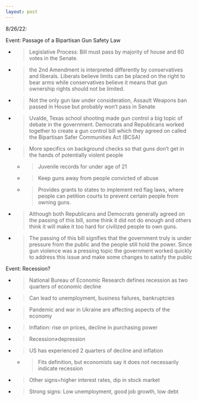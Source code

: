 ```yaml
---
layout: post
---
```

8/26/22:

Event: Passage of a Bipartisan Gun Safety Law

  - > Legislative Process: Bill must pass by majority of house and 60 votes in the Senate.

  - > the 2nd Amendment is interpreted differently by conservatives and liberals. Liberals believe limits can be placed on the right to bear arms while conservatives believe it means that gun ownership rights should not be limited.

  - > Not the only gun law under consideration, Assault Weapons ban passed in House but probably won’t pass in Senate

  - > Uvalde, Texas school shooting made gun control a big topic of debate in the government. Democrats and Republicans worked together to create a gun control bill which they agreed on called the Bipartisan Safer Communities Act (BCSA)

  - > More specifics on background checks so that guns don’t get in the hands of potentially violent people
    
      - > Juvenile records for under age of 21
    
      - > Keep guns away from people convicted of abuse
    
      - > Provides grants to states to implement red flag laws, where people can petition courts to prevent certain people from owning guns.

  - > Although both Republicans and Democrats generally agreed on the passing of this bill, some think it did not do enough and others think it will make it too hard for civilized people to own guns.

  - > The passing of this bill signifies that the government truly is under pressure from the public and the people still hold the power. Since gun violence was a pressing topic the government worked quickly to address this issue and make some changes to satisfy the public

Event: Recession?

  - > National Bureau of Economic Research defines recession as two quarters of economic decline

  - > Can lead to unemployment, business failures, bankruptcies

  - > Pandemic and war in Ukraine are affecting aspects of the economy

  - > Inflation: rise on prices, decline in purchasing power

  - > Recession≠depression

  - > US has experienced 2 quarters of decline and inflation
    
      - > Fits definition, but economists say it does not necessarily indicate recession

  - > Other signs=higher interest rates, dip in stock market

  - > Strong signs: Low unemployment, good job growth, low debt
